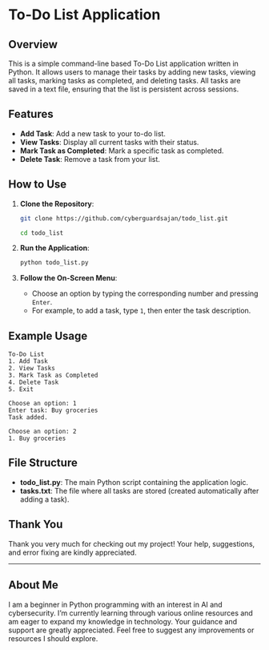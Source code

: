 
# To-Do List Application

## Overview
This is a simple command-line based To-Do List application written in Python. It allows users to manage their tasks by adding new tasks, viewing all tasks, marking tasks as completed, and deleting tasks. All tasks are saved in a text file, ensuring that the list is persistent across sessions.

## Features
- **Add Task**: Add a new task to your to-do list.
- **View Tasks**: Display all current tasks with their status.
- **Mark Task as Completed**: Mark a specific task as completed.
- **Delete Task**: Remove a task from your list.

## How to Use
1. **Clone the Repository**:
    ```bash
    git clone https://github.com/cyberguardsajan/todo_list.git

    cd todo_list
    ```

2. **Run the Application**:
    ```bash
    python todo_list.py
    ```

3. **Follow the On-Screen Menu**:
    - Choose an option by typing the corresponding number and pressing `Enter`.
    - For example, to add a task, type `1`, then enter the task description.

## Example Usage
```plaintext
To-Do List
1. Add Task
2. View Tasks
3. Mark Task as Completed
4. Delete Task
5. Exit

Choose an option: 1
Enter task: Buy groceries
Task added.

Choose an option: 2
1. Buy groceries
```

## File Structure
- **todo_list.py**: The main Python script containing the application logic.
- **tasks.txt**: The file where all tasks are stored (created automatically after adding a task).


## Thank You

Thank you very much for checking out my project! Your help, suggestions, and error fixing are kindly appreciated.

---

## About Me

I am a beginner in Python programming with an interest in AI and cybersecurity. I’m currently learning through various online resources and am eager to expand my knowledge in technology. Your guidance and support are greatly appreciated. Feel free to suggest any improvements or resources I should explore.

